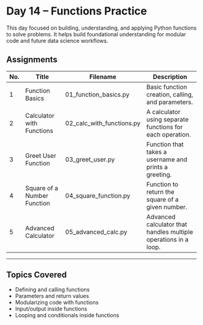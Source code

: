 # Day 14 – Functions Practice

This day focused on building, understanding, and applying Python functions to solve problems. It helps build foundational understanding for modular code and future data science workflows.

##  Assignments

| No. | Title                        | Filename                  | Description |
|-----|-----------------------------|---------------------------|-------------|
| 1   | Function Basics             | 01_function_basics.py     | Basic function creation, calling, and parameters. |
| 2   | Calculator with Functions   | 02_calc_with_functions.py | A calculator using separate functions for each operation. |
| 3   | Greet User Function         | 03_greet_user.py          | Function that takes a username and prints a greeting. |
| 4   | Square of a Number Function | 04_square_function.py     | Function to return the square of a given number. |
| 5   | Advanced Calculator         | 05_advanced_calc.py       | Advanced calculator that handles multiple operations in a loop. |

---

##  Topics Covered

- Defining and calling functions
- Parameters and return values
- Modularizing code with functions
- Input/output inside functions
- Looping and conditionals inside functions